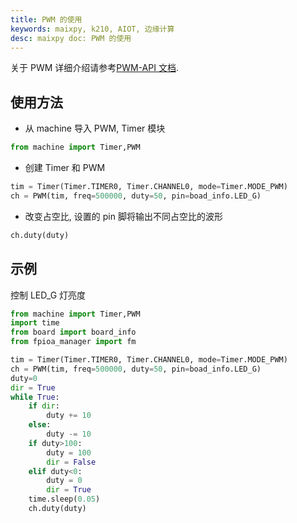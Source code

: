 ```yaml
---
title: PWM 的使用
keywords: maixpy, k210, AIOT, 边缘计算
desc: maixpy doc: PWM 的使用
---
```



关于 PWM 详细介绍请参考[PWM-API 文档](../../api_reference/machine/pwm.md).

## 使用方法

* 从 machine 导入 PWM, Timer 模块

```python
from machine import Timer,PWM
```

* 创建 Timer 和 PWM

```python
tim = Timer(Timer.TIMER0, Timer.CHANNEL0, mode=Timer.MODE_PWM)
ch = PWM(tim, freq=500000, duty=50, pin=boad_info.LED_G)
```

* 改变占空比, 设置的 pin 脚将输出不同占空比的波形

```python
ch.duty(duty)
```

## 示例

控制 LED_G 灯亮度

```python
from machine import Timer,PWM
import time
from board import board_info
from fpioa_manager import fm

tim = Timer(Timer.TIMER0, Timer.CHANNEL0, mode=Timer.MODE_PWM)
ch = PWM(tim, freq=500000, duty=50, pin=boad_info.LED_G)
duty=0
dir = True
while True:
    if dir:
        duty += 10
    else:
        duty -= 10
    if duty>100:
        duty = 100
        dir = False
    elif duty<0:
        duty = 0
        dir = True
    time.sleep(0.05)
    ch.duty(duty)
```
